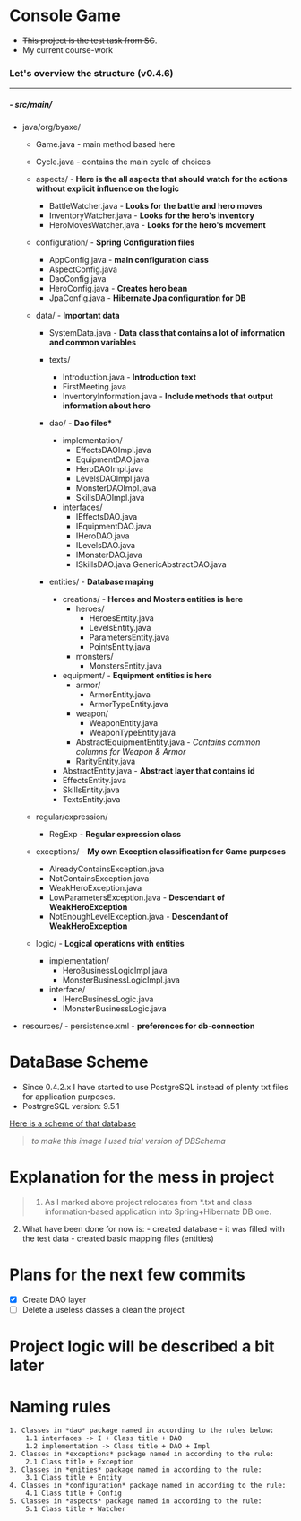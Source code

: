 # Console Game

* ~~This project is the test task from SC~~.
* My current course-work

### Let's overview the structure (v0.4.6)
---

##### - src/main/
- java/org/byaxe/
    - Game.java - main method based here
    - Cycle.java - contains the main cycle of choices 
    
    - aspects/ - **Here is the all aspects that should watch for the actions without explicit influence on the logic**
        - BattleWatcher.java - **Looks for the battle and hero moves**
        - InventoryWatcher.java - **Looks for the hero's inventory**
        - HeroMovesWatcher.java - **Looks for the hero's movement**
    
    - configuration/ - **Spring Configuration files**
        - AppConfig.java - **main configuration class**
        - AspectConfig.java
        - DaoConfig.java
        - HeroConfig.java - **Creates hero bean**
        - JpaConfig.java - **Hibernate Jpa configuration for DB**
    
    - data/ - **Important data**
        - SystemData.java - **Data class that contains a lot of information and common variables**
        - texts/
            - Introduction.java - **Introduction text**
            - FirstMeeting.java
            - InventoryInformation.java - **Include methods that output information about hero**
        - dao/ - **Dao files\***
            - implementation/
                - EffectsDAOImpl.java
                - EquipmentDAO.java
                - HeroDAOImpl.java
                - LevelsDAOImpl.java
                - MonsterDAOImpl.java
                - SkillsDAOImpl.java
            - interfaces/
                - IEffectsDAO.java
                - IEquipmentDAO.java
                - IHeroDAO.java
                - ILevelsDAO.java
                - IMonsterDAO.java
                - ISkillsDAO.java
            GenericAbstractDAO.java
            
        - entities/ - **Database maping**
            - creations/ - **Heroes and Mosters entities is here**
                - heroes/
                    - HeroesEntity.java
                    - LevelsEntity.java
                    - ParametersEntity.java
                    - PointsEntity.java
                - monsters/
                    - MonstersEntity.java
            - equipment/ - **Equipment entities is here**
                - armor/
                    - ArmorEntity.java
                    - ArmorTypeEntity.java
                - weapon/
                    - WeaponEntity.java
                    - WeaponTypeEntity.java
                - AbstractEquipmentEntity.java - *Contains common columns for Weapon & Armor*
                - RarityEntity.java
            - AbstractEntity.java - **Abstract layer that contains id**
            - EffectsEntity.java
            - SkillsEntity.java
            - TextsEntity.java
            
    - regular/expression/
        - RegExp - **Regular expression class**
        
    - exceptions/ - **My own Exception classification for Game purposes**
        - AlreadyContainsException.java
        - NotContainsException.java
        - WeakHeroException.java
        - LowParametersException.java - **Descendant of WeakHeroException**
        - NotEnoughLevelException.java - **Descendant of WeakHeroException**
        
    - logic/ - **Logical operations with entities**
        - implementation/
            - HeroBusinessLogicImpl.java
            - MonsterBusinessLogicImpl.java
        - interface/
            - IHeroBusinessLogic.java
            - IMonsterBusinessLogic.java
        
- resources/
      - persistence.xml - **preferences for db-connection**
      
# DataBase Scheme
 * Since 0.4.2.x I have started to use PostgreSQL instead of plenty txt files for application purposes.
 * PostrgreSQL version: 9.5.1
 
[Here is a scheme of that database](DBScheme.png)
 
> *to make this image I used trial version of DBSchema*

# Explanation for the mess in project
> 1. As I marked above project relocates from *.txt and class information-based application
     into Spring+Hibernate DB one.
  2. What have been done for now is:
    - created database
    - it was filled with the test data
    - created basic mapping files (entities)
    
# Plans for the next few commits
- [x] Create DAO layer
- [ ] Delete a useless classes a clean the project
          
# Project logic will be described a bit later

# Naming rules
    1. Classes in *dao* package named in according to the rules below:
        1.1 interfaces -> I + Class title + DAO
        1.2 implementation -> Class title + DAO + Impl
    2. Classes in *exceptions* package named in according to the rule:
        2.1 Class title + Exception
    3. Classes in *enities* package named in according to the rule:
        3.1 Class title + Entity
    4. Classes in *configuration* package named in according to the rule:
        4.1 Class title + Config
    5. Classes in *aspects* package named in according to the rule:
        5.1 Class title + Watcher